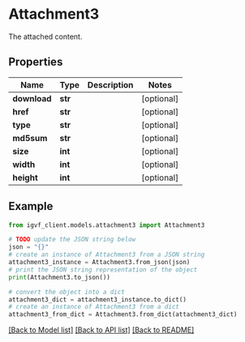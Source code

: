 # Attachment3

The attached content.

## Properties

Name | Type | Description | Notes
------------ | ------------- | ------------- | -------------
**download** | **str** |  | [optional] 
**href** | **str** |  | [optional] 
**type** | **str** |  | [optional] 
**md5sum** | **str** |  | [optional] 
**size** | **int** |  | [optional] 
**width** | **int** |  | [optional] 
**height** | **int** |  | [optional] 

## Example

```python
from igvf_client.models.attachment3 import Attachment3

# TODO update the JSON string below
json = "{}"
# create an instance of Attachment3 from a JSON string
attachment3_instance = Attachment3.from_json(json)
# print the JSON string representation of the object
print(Attachment3.to_json())

# convert the object into a dict
attachment3_dict = attachment3_instance.to_dict()
# create an instance of Attachment3 from a dict
attachment3_from_dict = Attachment3.from_dict(attachment3_dict)
```
[[Back to Model list]](../README.md#documentation-for-models) [[Back to API list]](../README.md#documentation-for-api-endpoints) [[Back to README]](../README.md)


